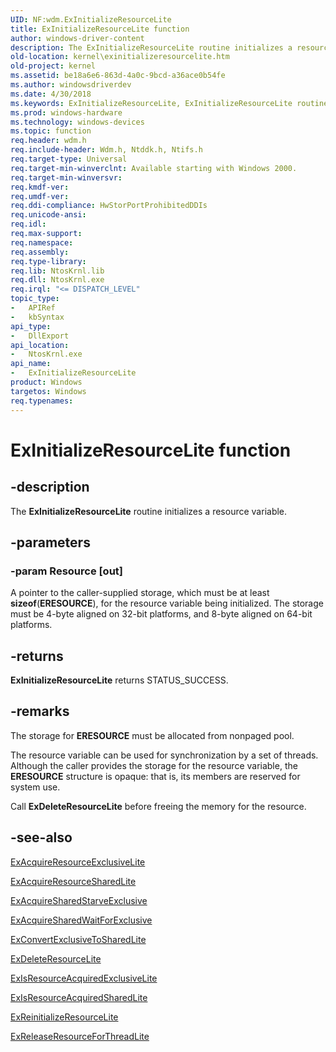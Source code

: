 ```yaml
---
UID: NF:wdm.ExInitializeResourceLite
title: ExInitializeResourceLite function
author: windows-driver-content
description: The ExInitializeResourceLite routine initializes a resource variable.
old-location: kernel\exinitializeresourcelite.htm
old-project: kernel
ms.assetid: be18a6e6-863d-4a0c-9bcd-a36ace0b54fe
ms.author: windowsdriverdev
ms.date: 4/30/2018
ms.keywords: ExInitializeResourceLite, ExInitializeResourceLite routine [Kernel-Mode Driver Architecture], k102_3264d595-09fb-4165-8147-4f805fb55557.xml, kernel.exinitializeresourcelite, wdm/ExInitializeResourceLite
ms.prod: windows-hardware
ms.technology: windows-devices
ms.topic: function
req.header: wdm.h
req.include-header: Wdm.h, Ntddk.h, Ntifs.h
req.target-type: Universal
req.target-min-winverclnt: Available starting with Windows 2000.
req.target-min-winversvr: 
req.kmdf-ver: 
req.umdf-ver: 
req.ddi-compliance: HwStorPortProhibitedDDIs
req.unicode-ansi: 
req.idl: 
req.max-support: 
req.namespace: 
req.assembly: 
req.type-library: 
req.lib: NtosKrnl.lib
req.dll: NtosKrnl.exe
req.irql: "<= DISPATCH_LEVEL"
topic_type:
-	APIRef
-	kbSyntax
api_type:
-	DllExport
api_location:
-	NtosKrnl.exe
api_name:
-	ExInitializeResourceLite
product: Windows
targetos: Windows
req.typenames: 
---
```


# ExInitializeResourceLite function


## -description


The <b>ExInitializeResourceLite</b> routine initializes a resource variable. 


## -parameters




### -param Resource [out]

A pointer to the caller-supplied storage, which must be at least <b>sizeof</b>(<b>ERESOURCE</b>), for the resource variable being initialized. The storage must be 4-byte aligned on 32-bit platforms, and 8-byte aligned on 64-bit platforms.


## -returns



<b>ExInitializeResourceLite</b> returns STATUS_SUCCESS.




## -remarks



The storage for <b>ERESOURCE</b> must be allocated from nonpaged pool.

The resource variable can be used for synchronization by a set of threads. Although the caller provides the storage for the resource variable, the <b>ERESOURCE</b> structure is opaque: that is, its members are reserved for system use.

Call <b>ExDeleteResourceLite</b> before freeing the memory for the resource.




## -see-also




<a href="https://msdn.microsoft.com/library/windows/hardware/ff544351">ExAcquireResourceExclusiveLite</a>



<a href="https://msdn.microsoft.com/library/windows/hardware/ff544363">ExAcquireResourceSharedLite</a>



<a href="https://msdn.microsoft.com/library/windows/hardware/ff544367">ExAcquireSharedStarveExclusive</a>



<a href="https://msdn.microsoft.com/library/windows/hardware/ff544370">ExAcquireSharedWaitForExclusive</a>



<a href="https://msdn.microsoft.com/library/windows/hardware/ff544558">ExConvertExclusiveToSharedLite</a>



<a href="https://msdn.microsoft.com/library/windows/hardware/ff544578">ExDeleteResourceLite</a>



<a href="https://msdn.microsoft.com/library/windows/hardware/ff545458">ExIsResourceAcquiredExclusiveLite</a>



<a href="https://msdn.microsoft.com/library/windows/hardware/ff545477">ExIsResourceAcquiredSharedLite</a>



<a href="https://msdn.microsoft.com/library/windows/hardware/ff545542">ExReinitializeResourceLite</a>



<a href="https://msdn.microsoft.com/library/windows/hardware/ff545585">ExReleaseResourceForThreadLite</a>
 

 

